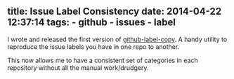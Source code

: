 title: Issue Label Consistency
date: 2014-04-22 12:37:14 
tags: 
    - github
    - issues
    - label
---

I wrote and released the first version of [github-label-copy](https://github.com/jhare/github-label-copy). A handy utility to reproduce the issue labels you have in one repo to another.

This now allows me to have a consistent set of categories in each repository without all the manual work/drudgery.
